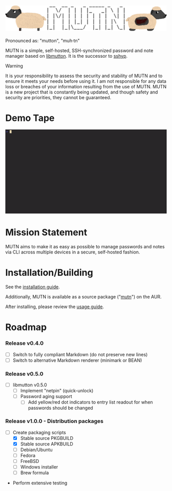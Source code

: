![banner](https://raw.githubusercontent.com/rwinkhart/sshyp-labs/main/extra/artwork/MUTN-banner.webp)
---
Pronounced as: "mutton", "muh·tn"

MUTN is a simple, self-hosted, SSH-synchronized password and note manager based on [libmutton](https://github.com/rwinkhart/libmutton). It is the successor to [sshyp](https://github.com/rwinkhart/sshyp).

> [!WARNING]
>It is your responsibility to assess the security and stability of MUTN and to ensure it meets your needs before using it.
>I am not responsible for any data loss or breaches of your information resulting from the use of MUTN.
>MUTN is a new project that is constantly being updated, and though safety and security are priorities, they cannot be guaranteed.

# Demo Tape
![mutn-demo.webp](https://raw.githubusercontent.com/rwinkhart/sshyp-labs/main/extra/mutn-vhs/mutn-demo.webp)

# Mission Statement
MUTN aims to make it as easy as possible to manage passwords and notes via CLI across multiple devices in a secure, self-hosted fashion.

# Installation/Building
See the [installation guide](https://github.com/rwinkhart/MUTN/blob/main/wiki/install.md).

Additionally, MUTN is available as a source package ("[mutn](https://aur.archlinux.org/packages/mutn)") on the AUR.

After installing, please review the [usage guide](https://github.com/rwinkhart/MUTN/blob/main/wiki/usage.md).

# Roadmap
### Release v0.4.0
- [ ] Switch to fully compliant Markdown (do not preserve new lines)
- [ ] Switch to alternative Markdown renderer (minimark or BEAN)
### Release v0.5.0
- [ ] libmutton v0.5.0
    - [ ] Implement "netpin" (quick-unlock)
    - [ ] Password aging support
        - [ ] Add yellow/red dot indicators to entry list readout for when passwords should be changed
### Release v1.0.0 - Distribution packages
- [ ] Create packaging scripts
    - [x] Stable source PKGBUILD
    - [x] Stable source APKBUILD
    - [ ] Debian/Ubuntu
    - [ ] Fedora
    - [ ] FreeBSD
    - [ ] Windows installer
    - [ ] Brew formula
- Perform extensive testing
